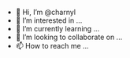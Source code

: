 - 👋 Hi, I’m @charnyl
- 👀 I’m interested in ...
- 🌱 I’m currently learning ...
- 💞️ I’m looking to collaborate on ...
- 📫 How to reach me ...

<!---
charnyl/charnyl is a ✨ special ✨ repository because its `README.md` (this file) appears on your GitHub profile.
You can click the Preview link to take a look at your changes.
--->
